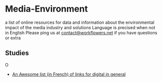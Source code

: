 # Media-Environment
a list of online resources for data and information about the environmental impact of the media industry and solutions
Language is precised when not in English
Please ping us at contact@workflowers.net if you have questions or extra 


## Studies

O
* [An Awesome list (in French) of links for digital in general](https://github.com/supertanuki/numeriqueEcoResponsable)
